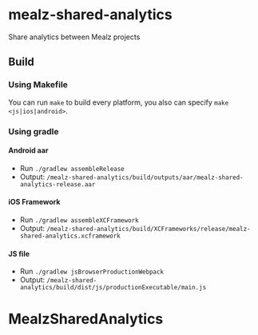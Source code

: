 # mealz-shared-analytics

Share analytics between Mealz projects

## Build

### Using Makefile

You can run `make` to build every platform, you also can specify `make <js|ios|android>`.

### Using gradle

#### Android aar

- Run `./gradlew assembleRelease`
- Output: `/mealz-shared-analytics/build/outputs/aar/mealz-shared-analytics-release.aar`

#### iOS Framework

- Run `./gradlew assembleXCFramework`
- Output: `/mealz-shared-analytics/build/XCFrameworks/release/mealz-shared-analytics.xcframework`

#### JS file

- Run `./gradlew jsBrowserProductionWebpack`
- Output: `/mealz-shared-analytics/build/dist/js/productionExecutable/main.js`

# MealzSharedAnalytics
